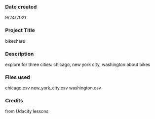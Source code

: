 

### Date created
9/24/2021

### Project Title
bikeshare

### Description
explore for three cities: chicago, new york city, washington
about bikes

### Files used
chicago.csv
new_york_city.csv
washington.csv

### Credits
from Udacity lessons
